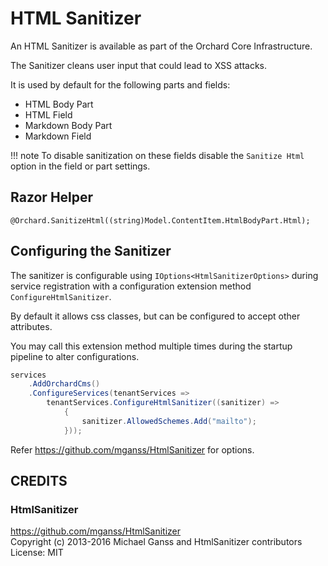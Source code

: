 # HTML Sanitizer

An HTML Sanitizer is available as part of the Orchard Core Infrastructure.

The Sanitizer cleans user input that could lead to XSS attacks.

It is used by default for the following parts and fields:

- HTML Body Part
- HTML Field
- Markdown Body Part
- Markdown Field

!!! note
    To disable sanitization on these fields disable the `Sanitize Html` option in the field or part settings.

## Razor Helper

`@Orchard.SanitizeHtml((string)Model.ContentItem.HtmlBodyPart.Html);`

## Configuring the Sanitizer

The sanitizer is configurable using `IOptions<HtmlSanitizerOptions>` during service registration with a configuration 
extension method `ConfigureHtmlSanitizer`.

By default it allows css classes, but can be configured to accept other attributes.

You may call this extension method multiple times during the startup pipeline to alter configurations.

```csharp
services
    .AddOrchardCms()
    .ConfigureServices(tenantServices =>
        tenantServices.ConfigureHtmlSanitizer((sanitizer) =>
            {
                sanitizer.AllowedSchemes.Add("mailto");
            }));
```

Refer https://github.com/mganss/HtmlSanitizer for options.

## CREDITS

### HtmlSanitizer

<https://github.com/mganss/HtmlSanitizer>  
Copyright (c) 2013-2016 Michael Ganss and HtmlSanitizer contributors 
License: MIT